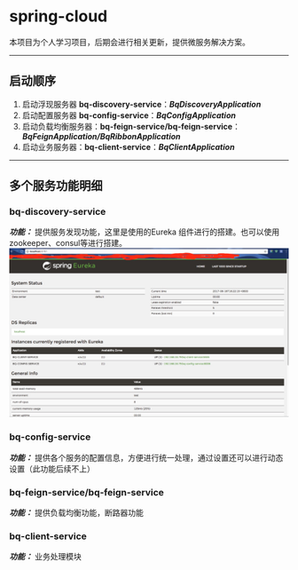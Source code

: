 # spring-cloud
本项目为个人学习项目，后期会进行相关更新，提供微服务解决方案。
***
## 启动顺序
1. 启动浮现服务器 **bq-discovery-service**：***BqDiscoveryApplication***
2. 启动配置服务器 **bq-config-service**：***BqConfigApplication***
3. 启动负载均衡服务器：**bq-feign-service/bq-feign-service**：***BqFeignApplication/BqRibbonApplication***
4. 启动业务服务器：**bq-client-service**：***BqClientApplication***

***
## 多个服务功能明细
### bq-discovery-service 
***功能：*** 提供服务发现功能，这里是使用的Eureka 组件进行的搭建。也可以使用zookeeper、consul等进行搭建。
![发现服务器网页](./doc/img/discovery-service.png)

### bq-config-service
***功能：*** 提供各个服务的配置信息，方便进行统一处理，通过设置还可以进行动态设置（此功能后续不上）
### bq-feign-service/bq-feign-service
***功能：*** 提供负载均衡功能，断路器功能

### bq-client-service
***功能：*** 业务处理模块